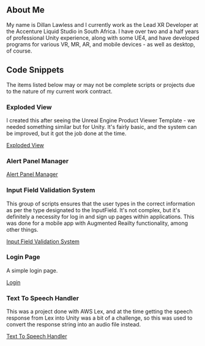 ## About Me

My name is Dillan Lawless and I currently work as the Lead XR Developer at the Accenture Liquid Studio in South Africa. I have over two and a half years of professional Unity experience, along with some UE4, and have developed programs for various VR, MR, AR, and mobile devices - as well as desktop, of course.

## Code Snippets

The items listed below may or may not be complete scripts or projects due to the nature of my current work contract.

### Exploded View

I created this after seeing the Unreal Engine Product Viewer Template - we needed something similar but for Unity. It's fairly basic, and the system can be improved, but it got the job done at the time.

[Exploded View](/explodedView.md)

### Alert Panel Manager

[Alert Panel Manager](alertPanaleManager.md)

### Input Field Validation System

This group of scripts ensures that the user types in the correct information as per the type designated to the InputField. It's not complex, but it's definitely a necessity for log in and sign up pages within applications. This was done for a mobile app with Augmented Reailty functionality, among other things.

[Input Field Validation System](inputFieldSystem.md)

### Login Page

A simple login page.

[Login](login.md)

### Text To Speech Handler

This was a project done with AWS Lex, and at the time getting the speech response from Lex into Unity was a bit of a challenge, so this was used to convert the response string into an audio file instead.

[Text To Speech Handler](textToSpeechHandler.md)

